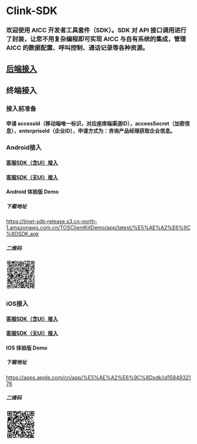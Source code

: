 # Clink-SDK

### 欢迎使用 AICC 开发者工具套件（SDK）。SDK 对 API 接口调用进行了封装，让您不用复杂编程即可实现 AICC 与自有系统的集成，管理 AICC 的数据配置、呼叫控制、通话记录等各种资源。

## [后端接入](https://github.com/ti-net/clink-sdk/blob/master/clink-serversdk/README.md)

## 终端接入

### 接入前准备
#### 申请 accessId（移动端唯一标识，对应座席端渠道ID），accessSecret（加密信息），enterpriseId（企业ID），申请方式为：咨询产品经理获取企业信息。

### Android接入
#### [客服SDK（含UI）接入](https://github.com/ti-net/clink-sdk/blob/master/clink-appsdk/android/%E6%8E%A5%E5%85%A5%E6%96%87%E6%A1%A3/%E5%AE%A2%E6%9C%8DSDK%EF%BC%88%E5%90%ABUI%EF%BC%89/%E5%A4%A9%E6%B6%A6%E5%9C%A8%E7%BA%BF%E5%AE%A2%E6%9C%8DSDK_Android_%E9%9B%86%E6%88%90%E6%96%87%E6%A1%A3.md)
#### [客服SDK（无UI）接入](https://github.com/ti-net/clink-sdk/tree/master/clink-appsdk/android/%E6%8E%A5%E5%85%A5%E6%96%87%E6%A1%A3/%E5%AE%A2%E6%9C%8DSDK%EF%BC%88%E6%97%A0UI%EF%BC%89)
#### Android 体验版 Demo
##### 下载地址
https://tinet-sdk-release.s3.cn-north-1.amazonaws.com.cn/TOSClientKitDemo/app/latest/%E5%AE%A2%E6%9C%8DSDK.apk
##### 二维码
<img src="https://raw.githubusercontent.com/ti-net/clink-sdk/master/clink-appsdk/android/demo/download_qrcode.png" alt="image.png" style="zoom:20%;" />

### iOS接入
#### [客服SDK（含UI）接入](https://github.com/ti-net/clink-sdk/blob/master/clink-appsdk/IOS/%E6%8E%A5%E5%85%A5%E6%96%87%E6%A1%A3/%E5%AE%A2%E6%9C%8DSDK%E5%90%ABUI%E6%8E%A5%E5%85%A5/%E5%A4%A9%E6%B6%A6iOS_SDK_%E6%8E%A5%E5%8F%A3%E6%96%87%E6%A1%A3.md)
#### [客服SDK（无UI）接入](https://github.com/ti-net/clink-sdk/tree/master/clink-appsdk/IOS/%E6%8E%A5%E5%85%A5%E6%96%87%E6%A1%A3/%E5%AE%A2%E6%9C%8DSDK%E6%97%A0UI%E6%8E%A5%E5%85%A5)
#### IOS 体验版 Demo
##### 下载地址
https://apps.apple.com/cn/app/%E5%AE%A2%E6%9C%8Dsdk/id1584932176
##### 二维码
<img src="https://raw.githubusercontent.com/ti-net/clink-sdk/master/clink-appsdk/IOS/Demo/TOSClientKitDemo/download_qrcode_ios.png" alt="image.png" style="zoom:20%;" />
